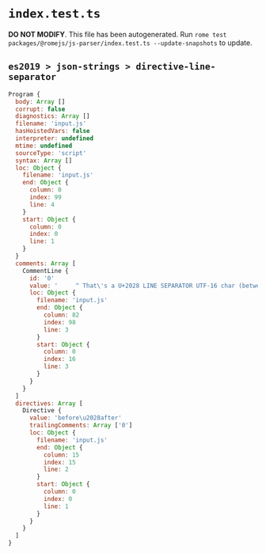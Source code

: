 # `index.test.ts`

**DO NOT MODIFY**. This file has been autogenerated. Run `rome test packages/@romejs/js-parser/index.test.ts --update-snapshots` to update.

## `es2019 > json-strings > directive-line-separator`

```javascript
Program {
  body: Array []
  corrupt: false
  diagnostics: Array []
  filename: 'input.js'
  hasHoistedVars: false
  interpreter: undefined
  mtime: undefined
  sourceType: 'script'
  syntax: Array []
  loc: Object {
    filename: 'input.js'
    end: Object {
      column: 0
      index: 99
      line: 4
    }
    start: Object {
      column: 0
      index: 0
      line: 1
    }
  }
  comments: Array [
    CommentLine {
      id: '0'
      value: '     ^ That\'s a U+2028 LINE SEPARATOR UTF-16 char (between \'before\' and \'after\')'
      loc: Object {
        filename: 'input.js'
        end: Object {
          column: 82
          index: 98
          line: 3
        }
        start: Object {
          column: 0
          index: 16
          line: 3
        }
      }
    }
  ]
  directives: Array [
    Directive {
      value: 'before\u2028after'
      trailingComments: Array ['0']
      loc: Object {
        filename: 'input.js'
        end: Object {
          column: 15
          index: 15
          line: 2
        }
        start: Object {
          column: 0
          index: 0
          line: 1
        }
      }
    }
  ]
}
```
